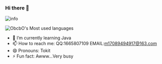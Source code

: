 ### Hi there 👋

![info](https://github-readme-stats.vercel.app/api?username=ObcbO&show_icons=true&count_private=true&hide=prs&theme=default_repocard)

![ObcbO's Most used languages](https://github-readme-stats.vercel.app/api/top-langs/?username=ObcbO&layout=compact&hide_border=true&langs_count=10)

- 🌱 I’m currently learning Java
- 📫 How to reach me: QQ:1665807109 EMAIL:m17089494917@163.com
- 😄 Pronouns: Tokit
- ⚡ Fun fact: Awww...Very busy
